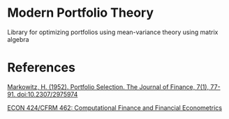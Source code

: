 # Modern Portfolio Theory 

Library for optimizing portfolios using mean-variance theory using matrix algebra

# References

[Markowitz, H. (1952). Portfolio Selection. The Journal of Finance, 7(1), 77-91. doi:10.2307/2975974](https://www.jstor.org/stable/2975974?origin=crossref&seq=1)

[ECON 424/CFRM 462:  Computational Finance and Financial Econometrics](https://faculty.washington.edu/ezivot/econ424/econ424.htm)

